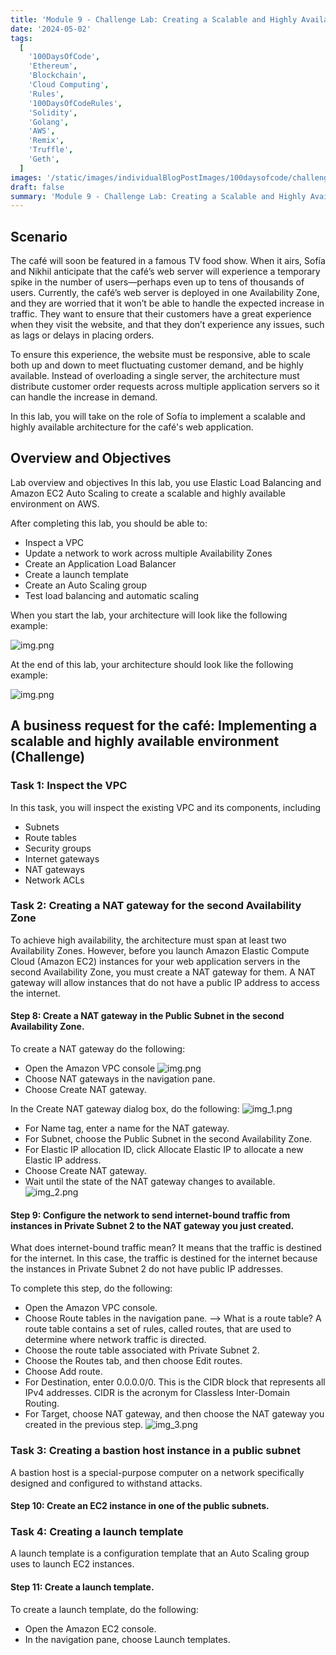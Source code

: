 ```yaml
---
title: 'Module 9 - Challenge Lab: Creating a Scalable and Highly Available Environment for the Café'
date: '2024-05-02'
tags:
  [
    '100DaysOfCode',
    'Ethereum',
    'Blockchain',
    'Cloud Computing',
    'Rules',
    '100DaysOfCodeRules',
    'Solidity',
    'Golang',
    'AWS',
    'Remix',
    'Truffle',
    'Geth',
  ]
images: '/static/images/individualBlogPostImages/100daysofcode/challenge-accepted.jpg'
draft: false
summary: 'Module 9 - Challenge Lab: Creating a Scalable and Highly Available Environment for the Café'
---
```


## Scenario

The café will soon be featured in a famous TV food show. When it airs, Sofía and Nikhil anticipate that the café’s web
server will experience a temporary spike in the number of users—perhaps even up to tens of thousands of users.
Currently, the café’s web server is deployed in one Availability Zone, and they are worried that it won’t be able to
handle the expected increase in traffic. They want to ensure that their customers have a great experience when they
visit the website, and that they don’t experience any issues, such as lags or delays in placing orders.

To ensure this experience, the website must be responsive, able to scale both up and down to meet fluctuating customer
demand, and be highly available. Instead of overloading a single server, the architecture must distribute customer order
requests across multiple application servers so it can handle the increase in demand.

In this lab, you will take on the role of Sofía to implement a scalable and highly available architecture for the café's
web application.

## Overview and Objectives

Lab overview and objectives
In this lab, you use Elastic Load Balancing and Amazon EC2 Auto Scaling to create a scalable and highly available
environment on AWS.

After completing this lab, you should be able to:

- Inspect a VPC
- Update a network to work across multiple Availability Zones
- Create an Application Load Balancer
- Create a launch template
- Create an Auto Scaling group
- Test load balancing and automatic scaling

When you start the lab, your architecture will look like the following example:

![img.png](/static/images/individualBlogPostImages/cloud-computing/img.png)

At the end of this lab, your architecture should look like the following example:

![img.png](/static/images/individualBlogPostImages/cloud-computing/img1.png)

## A business request for the café: Implementing a scalable and highly available environment (Challenge)

### Task 1: Inspect the VPC

In this task, you will inspect the existing VPC and its components, including

- Subnets
- Route tables
- Security groups
- Internet gateways
- NAT gateways
- Network ACLs

### Task 2: Creating a NAT gateway for the second Availability Zone

To achieve high availability, the architecture must span at least two Availability Zones. However, before you launch
Amazon Elastic Compute Cloud (Amazon EC2) instances for your web application servers in the second Availability Zone,
you must create a NAT gateway for them. A NAT gateway will allow instances that do not have a public IP address to
access the internet.

#### Step 8: Create a NAT gateway in the Public Subnet in the second Availability Zone.

To create a NAT gateway do the following:

- Open the Amazon VPC console
  ![img.png](img.png)
- Choose NAT gateways in the navigation pane.
- Choose Create NAT gateway.

In the Create NAT gateway dialog box, do the following:
![img_1.png](img_1.png)

- For Name tag, enter a name for the NAT gateway.
- For Subnet, choose the Public Subnet in the second Availability Zone.
- For Elastic IP allocation ID, click Allocate Elastic IP to allocate a new Elastic IP address.
- Choose Create NAT gateway.
- Wait until the state of the NAT gateway changes to available.
  ![img_2.png](img_2.png)

#### Step 9: Configure the network to send internet-bound traffic from instances in Private Subnet 2 to the NAT gateway you just created.

What does internet-bound traffic mean? It means that the traffic is destined for the internet. In this case, the traffic
is destined for the internet because the instances in Private Subnet 2 do not have public IP addresses.

To complete this step, do the following:

- Open the Amazon VPC console.
- Choose Route tables in the navigation pane.
  --> What is a route table? A route table contains a set of rules, called routes, that are used to determine where network traffic is directed.
- Choose the route table associated with Private Subnet 2.
- Choose the Routes tab, and then choose Edit routes.
- Choose Add route.
- For Destination, enter 0.0.0.0/0. This is the CIDR block that represents all IPv4 addresses. CIDR is the acronym for Classless Inter-Domain Routing.
- For Target, choose NAT gateway, and then choose the NAT gateway you created in the previous step.
  ![img_3.png](img_3.png)

### Task 3: Creating a bastion host instance in a public subnet

A bastion host is a special-purpose computer on a network specifically designed and configured to withstand attacks.

#### Step 10: Create an EC2 instance in one of the public subnets.

### Task 4: Creating a launch template

A launch template is a configuration template that an Auto Scaling group uses to launch EC2 instances.

#### Step 11: Create a launch template.

To create a launch template, do the following:

- Open the Amazon EC2 console.
- In the navigation pane, choose Launch templates.
